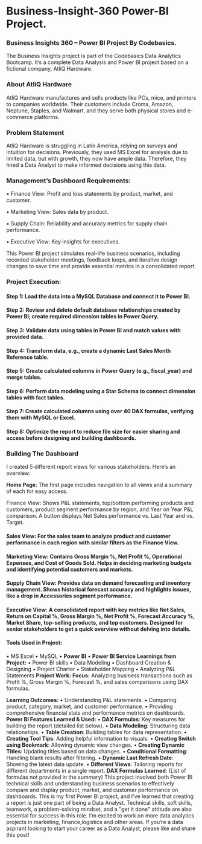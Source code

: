 # Business-Insight-360 Power-BI Project.
### Business Insights 360 – Power BI Project By Codebasics.

The Business Insights project is part of the Codebasics Data Analytics Bootcamp. It’s a complete Data Analysis and Power BI project based on a fictional company, AtliQ Hardware.

### About AtliQ Hardware
AtliQ Hardware manufactures and sells products like PCs, mice, and printers to companies worldwide. Their customers include Croma, Amazon, Neptune, Staples, and Walmart, and they serve both physical stores and e-commerce platforms.

### Problem Statement
AtliQ Hardware is struggling in Latin America, relying on surveys and intuition for decisions. Previously, they used MS Excel for analysis due to limited data, but with growth, they now have ample data. Therefore, they hired a Data Analyst to make informed decisions using this data.

### Management’s Dashboard Requirements:
•	Finance View: Profit and loss statements by product, market, and customer.

•	Marketing View: Sales data by product.

•	Supply Chain: Reliability and accuracy metrics for supply chain performance.

•	Executive View: Key insights for executives.

This Power BI project simulates real-life business scenarios, including recorded stakeholder meetings, feedback loops, and iterative design changes to save time and provide essential metrics in a consolidated report.

### Project Execution:

#### Step 1: Load the data into a MySQL Database and connect it to Power BI.

#### Step 2: Review and delete default database relationships created by Power BI; create required dimension tables in Power Query.

#### Step 3: Validate data using tables in Power BI and match values with provided data.

#### Step 4: Transform data, e.g., create a dynamic Last Sales Month Reference table.

#### Step 5: Create calculated columns in Power Query (e.g., fiscal_year) and merge tables.

#### Step 6: Perform data modeling using a Star Schema to connect dimension tables with fact tables.

#### Step 7: Create calculated columns using over 40 DAX formulas, verifying them with MySQL or Excel.

#### Step 8: Optimize the report to reduce file size for easier sharing and access before designing and building dashboards.

### Building The Dashboard

I created 5 different report views for various stakeholders. Here’s an overview:

**Home Page**: The first page includes navigation to all views and a summary of each for easy access.

Finance View: Shows P&L statements, top/bottom performing products and customers, product segment performance by region, and Year on Year P&L comparison. A button displays Net Sales performance vs. Last Year and vs. Target.

#### Sales View: For the sales team to analyze product and customer performance in each region with similar filters as the Finance View.

#### Marketing View: Contains Gross Margin %, Net Profit %, Operational Expenses, and Cost of Goods Sold. Helps in deciding marketing budgets and identifying potential customers and markets.

#### Supply Chain View: Provides data on demand forecasting and inventory management. Shows historical forecast accuracy and highlights issues, like a drop in Accessories segment performance.

#### Executive View: A consolidated report with key metrics like Net Sales, Return on Capital %, Gross Margin %, Net Profit %, Forecast Accuracy %, Market Share, top-selling products, and top customers. Designed for senior stakeholders to get a quick overview without delving into details.

#### Tools Used in Project:
•	MS Excel
• MySQL
•	**Power BI**
•	**Power BI Service**
**Learnings from Project:**
•	Power BI skills
•	Data Modeling
•	Dashboard Creation & Designing
•	Project Charter
•	Stakeholder Mapping
•	Analyzing P&L Statements
**Project Work:**
**Focus:** Analyzing business transactions such as Profit %, Gross Margin %, Forecast %, and sales comparisons using DAX formulas.

**Learning Outcomes:**
•	Understanding P&L statements.
•	Comparing product, category, market, and customer performance.
•	Providing comprehensive financial stats and performance metrics on dashboards.
**Power BI Features Learned & Used:**
•	**DAX Formulas**: Key measures for building the report (detailed list below).
•	**Data Modeling**: Structuring data relationships.
•	**Table Creation**: Building tables for data representation.
•	**Creating Tool Tips**: Adding helpful information to visuals.
•	**Creating Switch using Bookmark**: Allowing dynamic view changes.
•	**Creating Dynamic Titles**: Updating titles based on data changes.
•	**Conditional Formatting**: Handling blank results after filtering.
•	**Dynamic Last Refresh Date**: Showing the latest data update.
•	**Different Views**: Tailoring reports for different departments in a single report.
**DAX Formulas Learned**: (List of formulas not provided in the summary)
This project involved both Power BI technical skills and understanding business scenarios to effectively compare and display product, market, and customer performance on dashboards.
This is my first Power BI project, and I've learned that creating a report is just one part of being a Data Analyst. Technical skills, soft skills, teamwork, a problem-solving mindset, and a "get it done" attitude are also essential for success in this role.
I’m excited to work on more data analytics projects in marketing, finance,logistics and other areas. If you’re a data aspirant looking to start your career as a Data Analyst, please like and share this post!




